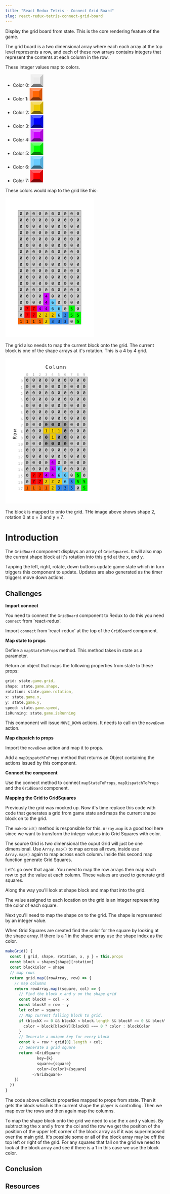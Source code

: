 ```yaml
---
title: "React Redux Tetris - Connect Grid Board"
slug: react-redux-tetris-connect-grid-board
---
```


Display the grid board from state. This is the core rendering
feature of the game. 

The grid board is a two dimensional array where each each 
array at the top level represents a row, and each of these 
row arrays contains integers that represent the contents at
each column in the row. 

These integer values map to colors. 

- Color 0: ![square](assets/square-0.png)
- Color 1: ![square](assets/square-1.png)
- Color 2: ![square](assets/square-2.png)
- Color 3: ![square](assets/square-3.png)
- Color 4: ![square](assets/square-4.png)
- Color 5: ![square](assets/square-5.png)
- Color 6: ![square](assets/square-6.png)
- Color 7: ![square](assets/square-7.png)

These colors would map to the grid like this: 

![Grid-with-Colors](assets/Grid-with-Colors.png)

The grid also needs to map the current block onto the 
grid. The current block is one of the shape arrays at 
it's rotation. This is a 4 by 4 grid. 

![map-shape-to-grid](assets/map-shape-to-grid.png)

The block is mapped to onto the grid. THe image above 
shows shape 2, rotation 0 at x = 3 and y = 7. 

# Introduction 

The `GridBoard` component displays an array of `GridSquare`s. 
It will also map the current shape block at it's rotation into 
this grid at the x, and y. 

Tapping the left, right, rotate, down buttons update game state 
which in turn triggers this component to update. Updates are 
also generated as the timer triggers move down actions. 

## Challenges

**Import connect**

You need to connect the `GridBoard` component to Redux to do this you 
need `connect` from 'react-redux'.

Import `connect` from 'react-redux' at the top of the `GridBoard`
component. 

**Map state to props**

Define a `mapStateToProps` method. This method takes in state 
as a parameter. 

Return an object that maps the following properties from state 
to these props: 

```JavaScript
grid: state.game.grid,
shape: state.game.shape,
rotation: state.game.rotation,
x: state.game.x,
y: state.game.y,
speed: state.game.speed,
isRunning: state.game.isRunning
```

This component will issue `MOVE_DOWN` actions. It needs to call 
on the `moveDown` action. 

**Map dispatch to props**

Import the `moveDown` action and map it to props. 

Add a `mapDispatchToProps` method that returns an Object 
containing the actions issued by this component. 

**Connect the component**

Use the connect method to connect `mapStateToProps`, 
`mapDispatchToProps` and the `GridBoard` component. 

**Mapping the Grid to GridSquares**

Previously the grid was mocked up. Now it's time replace 
this code with code that generates a grid from game state 
and maps the current shape block on to the grid. 

The `makeGrid()` method is responsible for this. 
`Array.map` is a good tool here since we want to 
transform the integer values into Grid Squares with 
color. 

The source Grid is two dimensional the ouput Grid will 
just be one dimensional. Use `Array.map()` to map 
across all rows, inside use `Array.map()` again to map
across each column. Inside this second map function
generate Grid Squares. 

Let's go over that again. You need to map the row arrays
then map each row to get the value at each column. These 
values are used to generate grid squares. 

Along the way you'll look at shape block and map that into
the grid. 

The value assigned to each location on the grid is an integer 
representing the color of each square.

Next you'll need to map the shape on to the grid. The 
shape is represented by an integer value. 

When Grid Squares are created find the color for the 
square by looking at the shape array. If there is a 1
in the shape array use the shape index as the color. 

```JavaScript
makeGrid() {
  const { grid, shape, rotation, x, y } = this.props
  const block = shapes[shape][rotation]
  const blockColor = shape
  // map rows
  return grid.map((rowArray, row) => {
    // map columns
    return rowArray.map((square, col) => {
      // Find the block x and y on the shape grid
      const blockX = col - x
      const blockY = row - y
      let color = square
      // Map current falling block to grid. 
      if (blockX >= 0 && blockX < block.length && blockY >= 0 && blockY < block.length) {
        color = block[blockY][blockX] === 0 ? color : blockColor
      }
      // Generate a unique key for every block
      const k = row * grid[0].length + col;
      // Generate a grid square
      return <GridSquare
              key={k}
              square={square}
              color={color}>{square}
            </GridSquare>
    })
  })
}
```

The code above collects properties mapped to props from state. 
Then it gets the block which is the current shape the player 
is controlling. Then we map over the rows and then again map 
the columns. 

To map the shape block onto the grid we need to use the x and y
values. By subtracting the x and y from the col and the row
we get the position of the position of the upper left corner 
of the block array as if it was superimposed over the main
grid. It's possible some or all of the block array may be 
off the top left or right of the grid. For any squares that 
fall on the grid we need to look at the block array and see
if there is a 1 in this case we use the block color.

## Conclusion


## Resources

 
